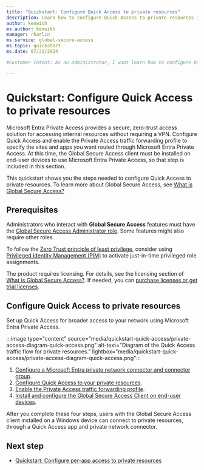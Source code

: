 ```yaml
---
title: "Quickstart: Configure Quick Access to private resources"
description: Learn how to configure Quick Access to private resources in Global Secure Access.
author: kenwith
ms.author: kenwith
manager: rkarlin
ms.service: global-secure-access
ms.topic: quickstart
ms.date: 07/22/2024

#customer intent: As an administrator, I want learn how to configure Quick Access so that my users can access private resources in Global Secure Access.

---
```

  
# Quickstart: Configure Quick Access to private resources

Microsoft Entra Private Access provides a secure, zero-trust access solution for accessing internal resources without requiring a VPN. Configure Quick Access and enable the Private Access traffic forwarding profile to specify the sites and apps you want routed through Microsoft Entra Private Access. At this time, the Global Secure Access client must be installed on end-user devices to use Microsoft Entra Private Access, so that step is included in this section.
 
This quickstart shows you the steps needed to configure Quick Access to private resources. To learn more about Global Secure Access, see [What is Global Secure Access?](overview-what-is-global-secure-access.md)

## Prerequisites

Administrators who interact with **Global Secure Access** features must have the [Global Secure Access Administrator role](/azure/active-directory/roles/permissions-reference). Some features might also require other roles.

To follow the [Zero Trust principle of least privilege](/security/zero-trust/), consider using [Privileged Identity Management (PIM)](/azure/active-directory/privileged-identity-management/pim-configure) to activate just-in-time privileged role assignments.

The product requires licensing. For details, see the licensing section of [What is Global Secure Access?](overview-what-is-global-secure-access.md). If needed, you can [purchase licenses or get trial licenses](https://aka.ms/azureadlicense).

## Configure Quick Access to private resources

Set up Quick Access for broader access to your network using Microsoft Entra Private Access.

:::image type="content" source="media/quickstart-quick-access/private-access-diagram-quick-access.png" alt-text="Diagram of the Quick Access traffic flow for private resources." lightbox="media/quickstart-quick-access/private-access-diagram-quick-access.png":::

1. [Configure a Microsoft Entra private network connector and connector group](how-to-configure-connectors.md).
1. [Configure Quick Access to your private resources](how-to-configure-quick-access.md).
1. [Enable the Private Access traffic forwarding profile](how-to-manage-private-access-profile.md).
1. [Install and configure the Global Secure Access Client on end-user devices](how-to-install-windows-client.md).

After you complete these four steps, users with the Global Secure Access client installed on a Windows device can connect to private resources, through a Quick Access app and private network connector. 

## Next step
- [Quickstart: Configure per-app access to private resources](quickstart-per-app-access.md)

